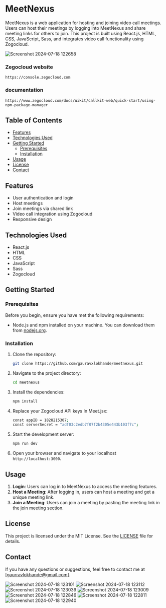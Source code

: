 # MeetNexus

MeetNexus is a web application for hosting and joining video call meetings. Users can host their meetings by logging into MeetNexus and share meeting links for others to join. This project is built using React.js, HTML, CSS, JavaScript, Sass, and integrates video call functionality using Zogocloud.

![Screenshot 2024-07-18 122658](https://github.com/user-attachments/assets/fae1eee9-9b8e-4e3e-ac76-381fa459dd0c)


### Zegocloud website
```
https://console.zegocloud.com
```
### documentation
```
https://www.zegocloud.com/docs/uikit/callkit-web/quick-start/using-npm-package-manager
```
## Table of Contents

- [Features](#features)
- [Technologies Used](#technologies-used)
- [Getting Started](#getting-started)
  - [Prerequisites](#prerequisites)
  - [Installation](#installation)
- [Usage](#usage)
- [License](#license)
- [Contact](#contact)

## Features

- User authentication and login
- Host meetings
- Join meetings via shared link
- Video call integration using Zogocloud
- Responsive design

## Technologies Used

- React.js
- HTML
- CSS
- JavaScript
- Sass
- Zogocloud

## Getting Started

### Prerequisites

Before you begin, ensure you have met the following requirements:

- Node.js and npm installed on your machine. You can download them from [nodejs.org](https://nodejs.org/).

### Installation

1. Clone the repository:

    ```sh
    git clone https://github.com/gauravxlokhande/meetnexus.git
    ```

2. Navigate to the project directory:

    ```sh
    cd meetnexus
    ```

3. Install the dependencies:

    ```sh
    npm install
    ```

4. Replace your Zogocloud API keys In Meet.jsx:

    ```sh
   const appID = 1828215307;
   const serverSecret = "adf03c2edb7f07f2b4305e443b103f7c";
    ```

5. Start the development server:

    ```sh
    npm run dev
    ```

6. Open your browser and navigate to your localhost `http://localhost:3000`.

## Usage

1. **Login**: Users can log in to MeetNexus to access the meeting features.
2. **Host a Meeting**: After logging in, users can host a meeting and get a unique meeting link.
3. **Join a Meeting**: Users can join a meeting by pasting the meeting link in the join meeting section.

## License

This project is licensed under the MIT License. See the [LICENSE](LICENSE) file for details.

## Contact

If you have any questions or suggestions, feel free to contact me at [gaurravlokhande@gmail.com].



![Screenshot 2024-07-18 123101](https://github.com/user-attachments/assets/cfb4d1ce-1f3d-4036-a7f3-4721714339a5)
![Screenshot 2024-07-18 123112](https://github.com/user-attachments/assets/d4c67c46-50c5-496d-9a5b-e19c28d61942)
![Screenshot 2024-07-18 123039](https://github.com/user-attachments/assets/aeefd540-3a09-4caf-b89d-454576f5cdd4)
![Screenshot 2024-07-18 123009](https://github.com/user-attachments/assets/11ba74ed-9f8f-4851-8db3-7904739c7b44)
![Screenshot 2024-07-18 122846](https://github.com/user-attachments/assets/990bf530-3295-4f3c-b967-8d3a5611f72e)
![Screenshot 2024-07-18 122811](https://github.com/user-attachments/assets/3cfc7404-6c47-4759-885c-2c49eba3f3d8)
![Screenshot 2024-07-18 122940](https://github.com/user-attachments/assets/c1ff12fb-e65b-4a3c-8261-9834f5e3a234)
